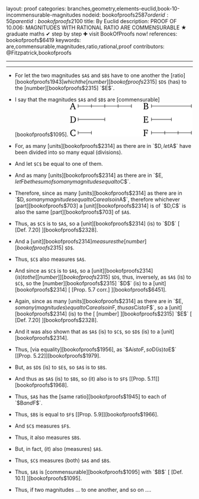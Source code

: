 layout: proof
categories: branches,geometry,elements-euclid,book-10-incommensurable-magnitudes
nodeid: bookofproofs$2587
orderid: 50
parentid: bookofproofs$2100
title: By Euclid
description: PROOF OF 10.006: MAGNITUDES WITH RATIONAL RATIO ARE COMMENSURABLE &#9733; graduate maths &#10004; step by step &#10010; visit BookOfProofs now!
references: bookofproofs$6419
keywords: are,commensurable,magnitudes,ratio,rational,proof
contributors: @Fitzpatrick,bookofproofs

---


---



* For let the two magnitudes `$A$` and `$B$` have to one another the [ratio][bookofproofs$1943] which the [number][bookofproofs$2315] `$D$` (has) to the [number][bookofproofs$2315] `$E$`.
* I say that the magnitudes `$A$` and `$B$` are [commensurable][bookofproofs$1095].
![fig006e](https://github.com/bookofproofs/bookofproofs.github.io/blob/main/_sources/_assets/images/euclid/Book10/fig006e.png?raw=true)

* For, as many [units][bookofproofs$2314] as there are in `$D$`, let `$A$` have been divided into so many equal (divisions).
* And let `$C$` be equal to one of them.
* And as many [units][bookofproofs$2314] as there are in `$E$`, let `$F$` be the sum of so many magnitudes equal to `$C$`.
* Therefore, since as many [units][bookofproofs$2314] as there are in `$D$`, so many magnitudes equal to `$C$` are also in `$A$`, therefore whichever [part][bookofproofs$703] a [unit][bookofproofs$2314] is of `$D$`, `$C$` is also the same [part][bookofproofs$703] of `$A$`.
* Thus, as `$C$` is to `$A$`, so a [unit][bookofproofs$2314] (is) to `$D$` [ [Def. 7.20] ][bookofproofs$2328].
* And a [unit][bookofproofs$2314] measures the [number][bookofproofs$2315] `$D$`.
* Thus, `$C$` also measures `$A$`.
* And since as `$C$` is to `$A$`, so a [unit][bookofproofs$2314] (is) to the [ [number] ][bookofproofs$2315] `$D$`, thus, inversely, as `$A$` (is) to `$C$`, so the [number][bookofproofs$2315] `$D$` (is) to a [unit][bookofproofs$2314] [ [Prop. 5.7 corr.] ][bookofproofs$6451].
* Again, since as many [units][bookofproofs$2314] as there are in `$E$`, so many (magnitudes) equal to `$C$` are also in `$F$`, thus as `$C$` is to `$F$`, so a [unit][bookofproofs$2314] (is) to the [ [number] ][bookofproofs$2315] `$E$` [ [Def. 7.20] ][bookofproofs$2328].
* And it was also shown that as `$A$` (is) to `$C$`, so `$D$` (is) to a [unit][bookofproofs$2314].
* Thus, [via equality][bookofproofs$1956], as `$A$` is to `$F$`, so `$D$` (is) to `$E$` [[Prop. 5.22]][bookofproofs$1979].
* But, as `$D$` (is) to `$E$`, so `$A$` is to `$B$`.
* And thus as `$A$` (is) to `$B$`, so (it) also is to `$F$` [[Prop. 5.11]][bookofproofs$1968].
* Thus, `$A$` has the [same ratio][bookofproofs$1945] to each of `$B$` and `$F$`.
* Thus, `$B$` is equal to `$F$` [[Prop. 5.9]][bookofproofs$1966].
* And `$C$` measures `$F$`.
* Thus, it also measures `$B$`.
* But, in fact, (it) also (measures) `$A$`.
* Thus, `$C$` measures (both) `$A$` and `$B$`.
* Thus, `$A$` is [commensurable][bookofproofs$1095] with `$B$` [ [Def. 10.1] ][bookofproofs$1095].
* Thus, if two magnitudes ... to one another, and so on ....
